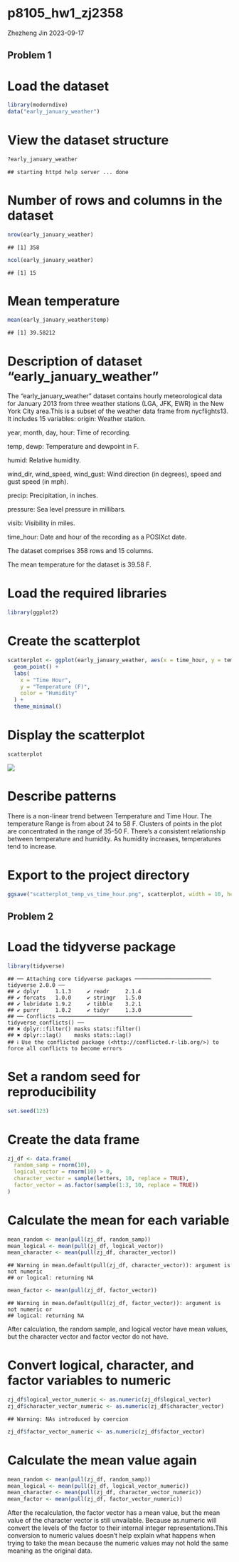 p8105_hw1_zj2358
================
Zhezheng Jin
2023-09-17

## Problem 1

# Load the dataset

``` r
library(moderndive)
data("early_january_weather")
```

# View the dataset structure

``` r
?early_january_weather
```

    ## starting httpd help server ... done

# Number of rows and columns in the dataset

``` r
nrow(early_january_weather) 
```

    ## [1] 358

``` r
ncol(early_january_weather) 
```

    ## [1] 15

# Mean temperature

``` r
mean(early_january_weather$temp)
```

    ## [1] 39.58212

# Description of dataset “early_january_weather”

The “early_january_weather” dataset contains hourly meteorological data
for January 2013 from three weather stations (LGA, JFK, EWR) in the New
York City area.This is a subset of the weather data frame from
nycflights13. It includes 15 variables: origin: Weather station.

year, month, day, hour: Time of recording.

temp, dewp: Temperature and dewpoint in F.

humid: Relative humidity.

wind_dir, wind_speed, wind_gust: Wind direction (in degrees), speed and
gust speed (in mph).

precip: Precipitation, in inches.

pressure: Sea level pressure in millibars.

visib: Visibility in miles.

time_hour: Date and hour of the recording as a POSIXct date.

The dataset comprises 358 rows and 15 columns.

The mean temperature for the dataset is 39.58 F.

# Load the required libraries

``` r
library(ggplot2)
```

# Create the scatterplot

``` r
scatterplot <- ggplot(early_january_weather, aes(x = time_hour, y = temp, color = humid)) +
  geom_point() +
  labs(
    x = "Time Hour",
    y = "Temperature (F)",
    color = "Humidity"
  ) +
  theme_minimal()
```

# Display the scatterplot

``` r
scatterplot
```

![](p8105_hw1_zj2358_files/figure-gfm/unnamed-chunk-7-1.png)<!-- -->

# Describe patterns

There is a non-linear trend between Temperature and Time Hour. The
temperature Range is from about 24 to 58 F. Clusters of points in the
plot are concentrated in the range of 35-50 F. There’s a consistent
relationship between temperature and humidity. As humidity increases,
temperatures tend to increase.

# Export to the project directory

``` r
ggsave("scatterplot_temp_vs_time_hour.png", scatterplot, width = 10, height = 6)
```

## Problem 2

# Load the tidyverse package

``` r
library(tidyverse)
```

    ## ── Attaching core tidyverse packages ──────────────────────── tidyverse 2.0.0 ──
    ## ✔ dplyr     1.1.3     ✔ readr     2.1.4
    ## ✔ forcats   1.0.0     ✔ stringr   1.5.0
    ## ✔ lubridate 1.9.2     ✔ tibble    3.2.1
    ## ✔ purrr     1.0.2     ✔ tidyr     1.3.0
    ## ── Conflicts ────────────────────────────────────────── tidyverse_conflicts() ──
    ## ✖ dplyr::filter() masks stats::filter()
    ## ✖ dplyr::lag()    masks stats::lag()
    ## ℹ Use the conflicted package (<http://conflicted.r-lib.org/>) to force all conflicts to become errors

# Set a random seed for reproducibility

``` r
set.seed(123)
```

# Create the data frame

``` r
zj_df <- data.frame(
  random_samp = rnorm(10),                
  logical_vector = rnorm(10) > 0,           
  character_vector = sample(letters, 10, replace = TRUE),  
  factor_vector = as.factor(sample(1:3, 10, replace = TRUE)) 
)
```

# Calculate the mean for each variable

``` r
mean_random <- mean(pull(zj_df, random_samp))
mean_logical <- mean(pull(zj_df, logical_vector))
mean_character <- mean(pull(zj_df, character_vector))
```

    ## Warning in mean.default(pull(zj_df, character_vector)): argument is not numeric
    ## or logical: returning NA

``` r
mean_factor <- mean(pull(zj_df, factor_vector))
```

    ## Warning in mean.default(pull(zj_df, factor_vector)): argument is not numeric or
    ## logical: returning NA

After calculation, the random sample, and logical vector have mean
values, but the character vector and factor vector do not have.

# Convert logical, character, and factor variables to numeric

``` r
zj_df$logical_vector_numeric <- as.numeric(zj_df$logical_vector)
zj_df$character_vector_numeric <- as.numeric(zj_df$character_vector)
```

    ## Warning: NAs introduced by coercion

``` r
zj_df$factor_vector_numeric <- as.numeric(zj_df$factor_vector)
```

# Calculate the mean value again

``` r
mean_random <- mean(pull(zj_df, random_samp))
mean_logical <- mean(pull(zj_df, logical_vector_numeric))
mean_character <- mean(pull(zj_df, character_vector_numeric))
mean_factor <- mean(pull(zj_df, factor_vector_numeric))
```

After the recalculation, the factor vector has a mean value, but the
mean value of the character vector is still unvailable. Because
as.numeric will convert the levels of the factor to their internal
integer representations.This conversion to numeric values doesn’t help
explain what happens when trying to take the mean because the numeric
values may not hold the same meaning as the original data.
